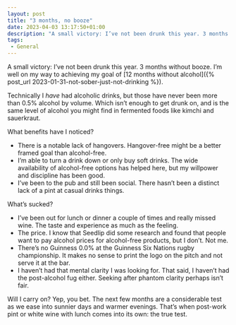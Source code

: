 ```yaml
---
layout: post
title: "3 months, no booze"
date: 2023-04-03 13:17:50+01:00
description: "A small victory: I’ve not been drunk this year. 3 months without booze. I’m well on my way to achieving my goal of 12 months without alcohol."
tags:
 - General
---
```


A small victory: I’ve not been drunk this year. 3 months without booze. I’m well on my way to achieving my goal of [12 months without alcohol]({% post_url 2023-01-31-not-sober-just-not-drinking %}).

Technically I *have* had alcoholic drinks, but those have never been more than 0.5% alcohol by volume. Which isn’t enough to get drunk on, and is the same level of alcohol you might find in fermented foods like kimchi and sauerkraut.

What benefits have I noticed?

- There is a notable lack of hangovers. Hangover-free might be a better framed goal than alcohol-free.
- I’m able to turn a drink down or only buy soft drinks. The wide availability of alcohol-free options has helped here, but my willpower and discipline has been good.
- I’ve been to the pub and still been social. There hasn’t been a distinct lack of a pint at casual drinks things.

What’s sucked?

- I’ve been out for lunch or dinner a couple of times and really missed wine. The taste and experience as much as the feeling.
- The price. I know that Seedlip did some research and found that people want to pay alcohol prices for alcohol-free products, but I don’t. Not me.
- There’s no Guinness 0.0% at the Guinness Six Nations rugby championship. It makes no sense to print the logo on the pitch and not serve it at the bar.
- I haven’t had that mental clarity I was looking for. That said, I haven’t had the post-alcohol fug either. Seeking after phantom clarity perhaps isn’t fair.

Will I carry on? Yep, you bet. The next few months are a considerable test as we ease into sunnier days and warmer evenings. That’s when post-work pint or white wine with lunch comes into its own: the true test.
